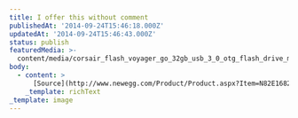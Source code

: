 ```yaml
---
title: I offer this without comment
publishedAt: '2014-09-24T15:46:18.000Z'
updatedAt: '2014-09-24T15:46:43.000Z'
status: publish
featuredMedia: >-
  content/media/corsair_flash_voyager_go_32gb_usb_3_0_otg_flash_drive_model_cmfvg-32gb-na_-_newegg_com.md
body:
  - content: >
      [Source](http://www.newegg.com/Product/Product.aspx?Item=N82E16820233649\&Tpk=20-233-649\&nm_mc=EMC-GD092414\&cm_mmc=EMC-GD092414-_-index-_-Item-_-20-233-649)
    _template: richText
_template: image
---
```


